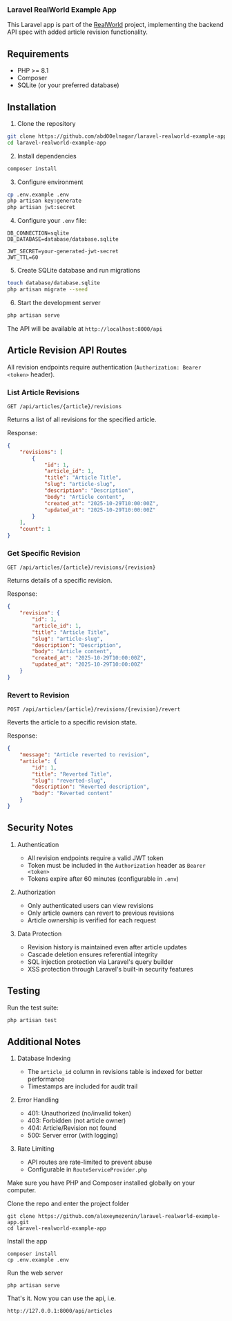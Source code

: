 ### Laravel RealWorld Example App

This Laravel app is part of the [RealWorld](https://github.com/gothinkster/realworld) project, implementing the backend API spec with added article revision functionality.

## Requirements
- PHP >= 8.1
- Composer
- SQLite (or your preferred database)

## Installation

1. Clone the repository
```bash
git clone https://github.com/abd00elnagar/laravel-realworld-example-app.git
cd laravel-realworld-example-app
```

2. Install dependencies
```bash
composer install
```

3. Configure environment
```bash
cp .env.example .env
php artisan key:generate
php artisan jwt:secret
```

4. Configure your `.env` file:
```env
DB_CONNECTION=sqlite
DB_DATABASE=database/database.sqlite

JWT_SECRET=your-generated-jwt-secret
JWT_TTL=60
```

5. Create SQLite database and run migrations
```bash
touch database/database.sqlite
php artisan migrate --seed
```

6. Start the development server
```bash
php artisan serve
```

The API will be available at `http://localhost:8000/api`

## Article Revision API Routes

All revision endpoints require authentication (`Authorization: Bearer <token>` header).

### List Article Revisions
```
GET /api/articles/{article}/revisions
```
Returns a list of all revisions for the specified article.

Response:
```json
{
    "revisions": [
        {
            "id": 1,
            "article_id": 1,
            "title": "Article Title",
            "slug": "article-slug",
            "description": "Description",
            "body": "Article content",
            "created_at": "2025-10-29T10:00:00Z",
            "updated_at": "2025-10-29T10:00:00Z"
        }
    ],
    "count": 1
}
```

### Get Specific Revision
```
GET /api/articles/{article}/revisions/{revision}
```
Returns details of a specific revision.

Response:
```json
{
    "revision": {
        "id": 1,
        "article_id": 1,
        "title": "Article Title",
        "slug": "article-slug",
        "description": "Description",
        "body": "Article content",
        "created_at": "2025-10-29T10:00:00Z",
        "updated_at": "2025-10-29T10:00:00Z"
    }
}
```

### Revert to Revision
```
POST /api/articles/{article}/revisions/{revision}/revert
```
Reverts the article to a specific revision state.

Response:
```json
{
    "message": "Article reverted to revision",
    "article": {
        "id": 1,
        "title": "Reverted Title",
        "slug": "reverted-slug",
        "description": "Reverted description",
        "body": "Reverted content"
    }
}
```

## Security Notes

1. Authentication
   - All revision endpoints require a valid JWT token
   - Token must be included in the `Authorization` header as `Bearer <token>`
   - Tokens expire after 60 minutes (configurable in `.env`)

2. Authorization
   - Only authenticated users can view revisions
   - Only article owners can revert to previous revisions
   - Article ownership is verified for each request

3. Data Protection
   - Revision history is maintained even after article updates
   - Cascade deletion ensures referential integrity
   - SQL injection protection via Laravel's query builder
   - XSS protection through Laravel's built-in security features

## Testing

Run the test suite:
```bash
php artisan test
```

## Additional Notes

1. Database Indexing
   - The `article_id` column in revisions table is indexed for better performance
   - Timestamps are included for audit trail

2. Error Handling
   - 401: Unauthorized (no/invalid token)
   - 403: Forbidden (not article owner)
   - 404: Article/Revision not found
   - 500: Server error (with logging)

3. Rate Limiting
   - API routes are rate-limited to prevent abuse
   - Configurable in `RouteServiceProvider.php`

Make sure you have PHP and Composer installed globally on your computer.

Clone the repo and enter the project folder

```
git clone https://github.com/alexeymezenin/laravel-realworld-example-app.git
cd laravel-realworld-example-app
```

Install the app

```
composer install
cp .env.example .env
```

Run the web server

```
php artisan serve
```

That's it. Now you can use the api, i.e.

```
http://127.0.0.1:8000/api/articles
```
